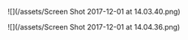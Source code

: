 ![](/assets/Screen Shot 2017-12-01 at 14.03.40.png)

![](/assets/Screen Shot 2017-12-01 at 14.04.36.png)

